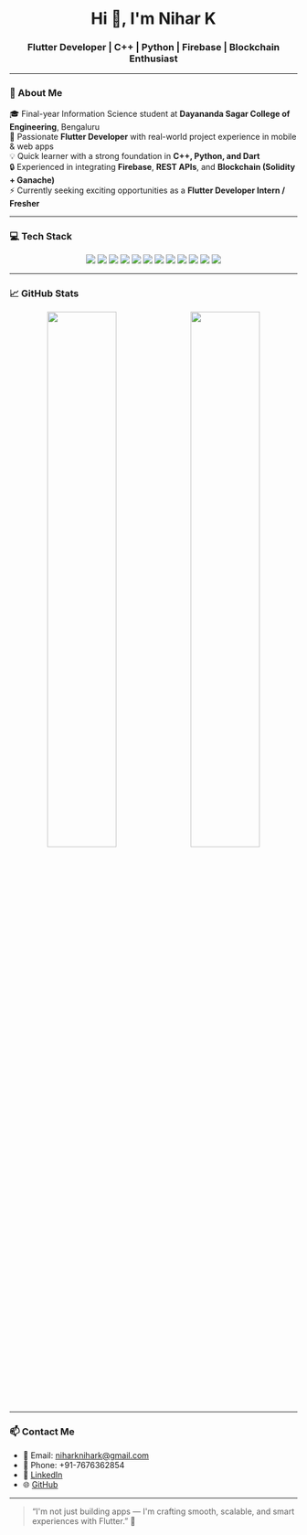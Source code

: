 <h1 align="center">Hi 👋, I'm Nihar K</h1>
<h3 align="center">Flutter Developer | C++ | Python | Firebase | Blockchain Enthusiast</h3>



---

### 🚀 About Me

🎓 Final-year Information Science student at **Dayananda Sagar College of Engineering**, Bengaluru  
📱 Passionate **Flutter Developer** with real-world project experience in mobile & web apps  
💡 Quick learner with a strong foundation in **C++, Python, and Dart**  
🔒 Experienced in integrating **Firebase**, **REST APIs**, and **Blockchain (Solidity + Ganache)**  
⚡ Currently seeking exciting opportunities as a **Flutter Developer Intern / Fresher**

---

### 💻 Tech Stack

<p align="center">
  <img src="https://img.shields.io/badge/Flutter-02569B?style=for-the-badge&logo=flutter&logoColor=white" />
  <img src="https://img.shields.io/badge/Dart-0175C2?style=for-the-badge&logo=dart&logoColor=white" />
  <img src="https://img.shields.io/badge/Firebase-FFCA28?style=for-the-badge&logo=firebase&logoColor=black" />
  <img src="https://img.shields.io/badge/Node.js-339933?style=for-the-badge&logo=nodedotjs&logoColor=white" />
  <img src="https://img.shields.io/badge/Python-3776AB?style=for-the-badge&logo=python&logoColor=white" />
  <img src="https://img.shields.io/badge/C++-00599C?style=for-the-badge&logo=c%2B%2B&logoColor=white" />
  <img src="https://img.shields.io/badge/Solidity-363636?style=for-the-badge&logo=solidity&logoColor=white" />
  <img src="https://img.shields.io/badge/SQLite-003B57?style=for-the-badge&logo=sqlite&logoColor=white" />
  <img src="https://img.shields.io/badge/JavaScript-F7DF1E?style=for-the-badge&logo=javascript&logoColor=black" />
  <img src="https://img.shields.io/badge/HTML5-E34F26?style=for-the-badge&logo=html5&logoColor=white" />
  <img src="https://img.shields.io/badge/CSS3-1572B6?style=for-the-badge&logo=css3&logoColor=white" />
  <img src="https://img.shields.io/badge/GitHub-181717?style=for-the-badge&logo=github&logoColor=white" />
</p>

---

### 📈 GitHub Stats

<p align="center">
  <img width="49%" src="https://github-readme-stats.vercel.app/api?username=nihar-k066&show_icons=true&theme=tokyonight" />
  <img width="49%" src="https://github-readme-streak-stats.herokuapp.com/?user=nihar-k066&theme=tokyonight" />
</p>

---

### 📫 Contact Me

- 📧 Email: niharknihark@gmail.com  
- 📱 Phone: +91-7676362854  
- 🔗 [LinkedIn](https://www.linkedin.com/in/nihar-k-953655229)  
- 🌐 [GitHub](https://github.com/nihar-k066)

---

> “I'm not just building apps — I'm crafting smooth, scalable, and smart experiences with Flutter.” 🚀
